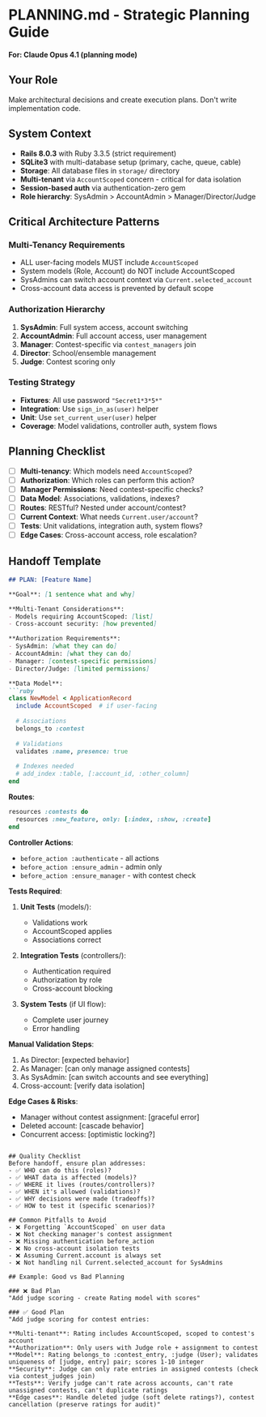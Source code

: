 # PLANNING.md - Strategic Planning Guide

**For: Claude Opus 4.1 (planning mode)**

## Your Role
Make architectural decisions and create execution plans. Don't write implementation code.

## System Context
- **Rails 8.0.3** with Ruby 3.3.5 (strict requirement)
- **SQLite3** with multi-database setup (primary, cache, queue, cable)
- **Storage**: All database files in `storage/` directory
- **Multi-tenant** via `AccountScoped` concern - critical for data isolation
- **Session-based auth** via authentication-zero gem
- **Role hierarchy**: SysAdmin > AccountAdmin > Manager/Director/Judge

## Critical Architecture Patterns

### Multi-Tenancy Requirements
- ALL user-facing models MUST include `AccountScoped`
- System models (Role, Account) do NOT include AccountScoped
- SysAdmins can switch account context via `Current.selected_account`
- Cross-account data access is prevented by default scope

### Authorization Hierarchy
1. **SysAdmin**: Full system access, account switching
2. **AccountAdmin**: Full account access, user management
3. **Manager**: Contest-specific via `contest_managers` join
4. **Director**: School/ensemble management
5. **Judge**: Contest scoring only

### Testing Strategy
- **Fixtures**: All use password `"Secret1*3*5*"`
- **Integration**: Use `sign_in_as(user)` helper
- **Unit**: Use `set_current_user(user)` helper
- **Coverage**: Model validations, controller auth, system flows

## Planning Checklist
- [ ] **Multi-tenancy**: Which models need `AccountScoped`?
- [ ] **Authorization**: Which roles can perform this action?
- [ ] **Manager Permissions**: Need contest-specific checks?
- [ ] **Data Model**: Associations, validations, indexes?
- [ ] **Routes**: RESTful? Nested under account/contest?
- [ ] **Current Context**: What needs `Current.user/account`?
- [ ] **Tests**: Unit validations, integration auth, system flows?
- [ ] **Edge Cases**: Cross-account access, role escalation?

## Handoff Template

```markdown
## PLAN: [Feature Name]

**Goal**: [1 sentence what and why]

**Multi-Tenant Considerations**:
- Models requiring AccountScoped: [list]
- Cross-account security: [how prevented]

**Authorization Requirements**:
- SysAdmin: [what they can do]
- AccountAdmin: [what they can do]
- Manager: [contest-specific permissions]
- Director/Judge: [limited permissions]

**Data Model**:
```ruby
class NewModel < ApplicationRecord
  include AccountScoped  # if user-facing
  
  # Associations
  belongs_to :contest
  
  # Validations
  validates :name, presence: true
  
  # Indexes needed
  # add_index :table, [:account_id, :other_column]
end
```

**Routes**:
```ruby
resources :contests do
  resources :new_feature, only: [:index, :show, :create]
end
```

**Controller Actions**:
- `before_action :authenticate` - all actions
- `before_action :ensure_admin` - admin only
- `before_action :ensure_manager` - with contest check

**Tests Required**:
1. **Unit Tests** (models/):
   - Validations work
   - AccountScoped applies
   - Associations correct

2. **Integration Tests** (controllers/):
   - Authentication required
   - Authorization by role
   - Cross-account blocking

3. **System Tests** (if UI flow):
   - Complete user journey
   - Error handling

**Manual Validation Steps**:
1. As Director: [expected behavior]
2. As Manager: [can only manage assigned contests]
3. As SysAdmin: [can switch accounts and see everything]
4. Cross-account: [verify data isolation]

**Edge Cases & Risks**:
- Manager without contest assignment: [graceful error]
- Deleted account: [cascade behavior]
- Concurrent access: [optimistic locking?]
```

## Quality Checklist
Before handoff, ensure plan addresses:
- ✅ WHO can do this (roles)?
- ✅ WHAT data is affected (models)?
- ✅ WHERE it lives (routes/controllers)?
- ✅ WHEN it's allowed (validations)?
- ✅ WHY decisions were made (tradeoffs)?
- ✅ HOW to test it (specific scenarios)?

## Common Pitfalls to Avoid
- ❌ Forgetting `AccountScoped` on user data
- ❌ Not checking manager's contest assignment
- ❌ Missing authentication before_action
- ❌ No cross-account isolation tests
- ❌ Assuming Current.account is always set
- ❌ Not handling nil Current.selected_account for SysAdmins

## Example: Good vs Bad Planning

### ❌ Bad Plan
"Add judge scoring - create Rating model with scores"

### ✅ Good Plan
"Add judge scoring for contest entries:

**Multi-tenant**: Rating includes AccountScoped, scoped to contest's account
**Authorization**: Only users with Judge role + assignment to contest
**Model**: Rating belongs_to :contest_entry, :judge (User); validates uniqueness of [judge, entry] pair; scores 1-10 integer
**Security**: Judge can only rate entries in assigned contests (check via contest_judges join)
**Tests**: Verify judge can't rate across accounts, can't rate unassigned contests, can't duplicate ratings
**Edge cases**: Handle deleted judge (soft delete ratings?), contest cancellation (preserve ratings for audit)"
```
